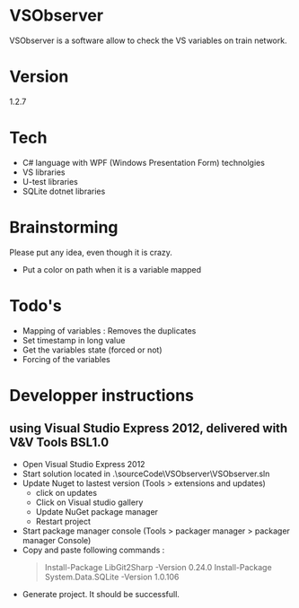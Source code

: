 # VSObserver

VSObserver is a software allow to check the VS variables on train network.

# Version
1.2.7

# Tech

* C# language with WPF (Windows Presentation Form) technolgies
* VS libraries
* U-test libraries
* SQLite dotnet libraries

# Brainstorming

Please put any idea, even though it is crazy.

* Put a color on path when it is a variable mapped

# Todo's

 - Mapping of variables : Removes the duplicates
 - Set timestamp in long value
 - Get the variables state (forced or not)
 - Forcing of the variables
 
# Developper instructions

## using Visual Studio Express 2012, delivered with V&V Tools BSL1.0

 * Open Visual Studio Express 2012
 * Start solution located in .\sourceCode\VSObserver\VSObserver.sln
 * Update Nuget to lastest version (Tools > extensions and updates)
   * click on updates
   * Click on Visual studio gallery
   * Update NuGet package manager
   * Restart project
 * Start package manager console (Tools > packager manager > packager manager Console)
 * Copy and paste following commands :
   > Install-Package LibGit2Sharp -Version 0.24.0
   > Install-Package System.Data.SQLite -Version 1.0.106
 * Generate project. It should be successfull.


